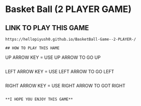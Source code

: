 # Basket Ball (2 PLAYER GAME)

## LINK TO PLAY THIS GAME

```
https://hellopiyush0.github.io/BasketBall-Game--2-PLAYER-/

## HOW TO PLAY THIS HAME

```
UP ARROW KEY = USE UP ARROW TO GO UP
```
```
LEFT ARROW KEY = USE LEFT ARROW TO GO LEFT
```
```
RIGHT ARROW KEY = USE RIGHT ARROW TO GOT RIGHT
```

**I HOPE YOU ENJOY THIS GAME** 

